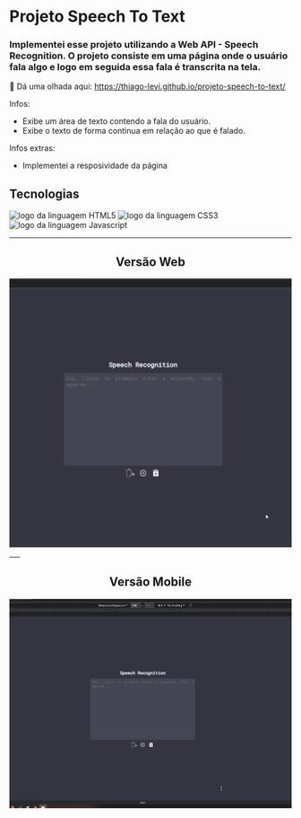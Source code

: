 
# Projeto Speech To Text

### Implementei esse projeto utilizando a Web API - Speech Recognition. O projeto consiste em uma página onde o usuário fala algo e logo em seguida essa fala é transcrita na tela.

👀 Dá uma olhada aqui: <https://thiago-levi.github.io/projeto-speech-to-text/>

Infos:

- Exibe um área de texto contendo a fala do usuário.
- Exibe o texto de forma continua em relação ao que é falado.

Infos extras:

- Implementei a resposividade da página

## Tecnologias

<img alt="logo da linguagem HTML5" src="https://img.shields.io/badge/HTML5-E34F26?style=for-the-badge&logo=html5&logoColor=white"> <img alt="logo da linguagem CSS3" src="https://img.shields.io/badge/CSS3-1572B6?style=for-the-badge&logo=css3&logoColor=white"> <img alt="logo da linguagem Javascript" src="https://img.shields.io/badge/JavaScript-323330?style=for-the-badge&logo=javascript&logoColor=F7DF1E">

---

<h2 align="center">Versão Web</h2>

<img src="./src/img/tela01.gif" alt="Gif de uma página de busca de pokemons "> 
___

<h2 align="center">Versão Mobile</h2>
<img src="./src/img/tela02.gif" alt="Gif de uma página de busca de pokemons">
